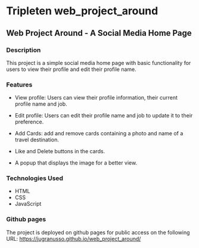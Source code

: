 # Tripleten web_project_around

## Web Project Around - A Social Media Home Page

### Description

This project is a simple social media home page with basic functionality for users to view their profile and edit their profile name.

### Features

- View profile: Users can view their profile information, their current profile name and job.

- Edit profile: Users can edit their profile name and job to update it to their preference.

- Add Cards: add and remove cards containing a photo and name of a travel destination.

- Like and Delete buttons in the cards.

- A popup that displays the image for a better view.

### Technologies Used

- HTML
- CSS
- JavaScript

### Github pages

The project is deployed on github pages for public access on the following URL: https://jugranusso.github.io/web_project_around/
